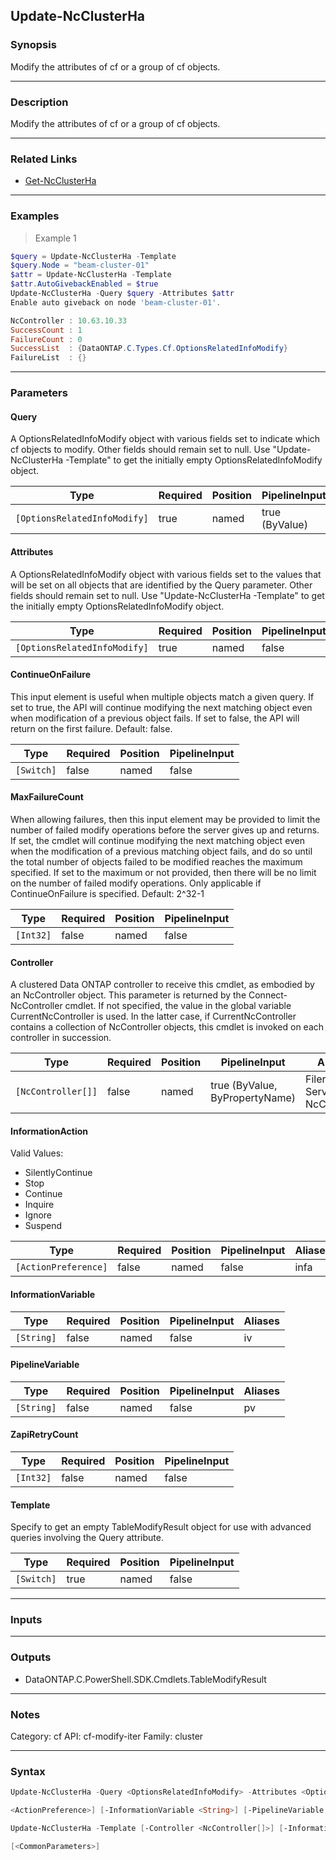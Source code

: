 Update-NcClusterHa
------------------

### Synopsis
Modify the attributes of cf or a group of cf objects.

---

### Description

Modify the attributes of cf or a group of cf objects.

---

### Related Links
* [Get-NcClusterHa](Get-NcClusterHa)

---

### Examples
> Example 1

```PowerShell
$query = Update-NcClusterHa -Template
$query.Node = "beam-cluster-01"
$attr = Update-NcClusterHa -Template
$attr.AutoGivebackEnabled = $true
Update-NcClusterHa -Query $query -Attributes $attr
Enable auto giveback on node 'beam-cluster-01'.

NcController : 10.63.10.33
SuccessCount : 1
FailureCount : 0
SuccessList  : {DataONTAP.C.Types.Cf.OptionsRelatedInfoModify}
FailureList  : {}

```

---

### Parameters
#### **Query**
A OptionsRelatedInfoModify object with various fields set to indicate which cf objects to modify.  Other fields should remain set to null.  Use "Update-NcClusterHa -Template" to get the initially empty OptionsRelatedInfoModify object.

|Type                        |Required|Position|PipelineInput |
|----------------------------|--------|--------|--------------|
|`[OptionsRelatedInfoModify]`|true    |named   |true (ByValue)|

#### **Attributes**
A OptionsRelatedInfoModify object with various fields set to the values that will be set on all objects that are identified by the Query parameter.  Other fields should remain set to null.  Use "Update-NcClusterHa -Template" to get the initially empty OptionsRelatedInfoModify object.

|Type                        |Required|Position|PipelineInput|
|----------------------------|--------|--------|-------------|
|`[OptionsRelatedInfoModify]`|true    |named   |false        |

#### **ContinueOnFailure**
This input element is useful when multiple objects match a given query.  If set to true, the API will continue modifying the next matching object even when modification of a previous object fails.  If set to false, the API will return on the first failure.  Default: false.

|Type      |Required|Position|PipelineInput|
|----------|--------|--------|-------------|
|`[Switch]`|false   |named   |false        |

#### **MaxFailureCount**
When allowing failures, then this input element may be provided to limit the number of failed modify operations before the server gives up and returns.  If set, the cmdlet will continue modifying the next matching object even when the modification of a previous matching object fails, and do so until the total number of objects failed to be modified reaches the maximum specified.  If set to the maximum or not provided, then there will be no limit on the number of failed modify operations.  Only applicable if ContinueOnFailure is specified.  Default: 2^32-1

|Type     |Required|Position|PipelineInput|
|---------|--------|--------|-------------|
|`[Int32]`|false   |named   |false        |

#### **Controller**
A clustered Data ONTAP controller to receive this cmdlet, as embodied by an NcController object.  This parameter is returned by the Connect-NcController cmdlet.  If not specified, the value in the global variable CurrentNcController is used.  In the latter case, if CurrentNcController contains a collection of NcController objects, this cmdlet is invoked on each controller in succession.

|Type              |Required|Position|PipelineInput                 |Aliases                          |
|------------------|--------|--------|------------------------------|---------------------------------|
|`[NcController[]]`|false   |named   |true (ByValue, ByPropertyName)|Filer<br/>Server<br/>NcController|

#### **InformationAction**

Valid Values:

* SilentlyContinue
* Stop
* Continue
* Inquire
* Ignore
* Suspend

|Type                |Required|Position|PipelineInput|Aliases|
|--------------------|--------|--------|-------------|-------|
|`[ActionPreference]`|false   |named   |false        |infa   |

#### **InformationVariable**

|Type      |Required|Position|PipelineInput|Aliases|
|----------|--------|--------|-------------|-------|
|`[String]`|false   |named   |false        |iv     |

#### **PipelineVariable**

|Type      |Required|Position|PipelineInput|Aliases|
|----------|--------|--------|-------------|-------|
|`[String]`|false   |named   |false        |pv     |

#### **ZapiRetryCount**

|Type     |Required|Position|PipelineInput|
|---------|--------|--------|-------------|
|`[Int32]`|false   |named   |false        |

#### **Template**
Specify to get an empty TableModifyResult object for use with advanced queries involving the Query attribute.

|Type      |Required|Position|PipelineInput|
|----------|--------|--------|-------------|
|`[Switch]`|true    |named   |false        |

---

### Inputs

---

### Outputs
* DataONTAP.C.PowerShell.SDK.Cmdlets.TableModifyResult

---

### Notes
Category: cf
API: cf-modify-iter
Family: cluster

---

### Syntax
```PowerShell
Update-NcClusterHa -Query <OptionsRelatedInfoModify> -Attributes <OptionsRelatedInfoModify> [-ContinueOnFailure] [-MaxFailureCount <Int32>] [-Controller <NcController[]>] [-InformationAction 
```
```PowerShell
<ActionPreference>] [-InformationVariable <String>] [-PipelineVariable <String>] [-ZapiRetryCount <Int32>] [<CommonParameters>]
```
```PowerShell
Update-NcClusterHa -Template [-Controller <NcController[]>] [-InformationAction <ActionPreference>] [-InformationVariable <String>] [-PipelineVariable <String>] [-ZapiRetryCount <Int32>] 
```
```PowerShell
[<CommonParameters>]
```
